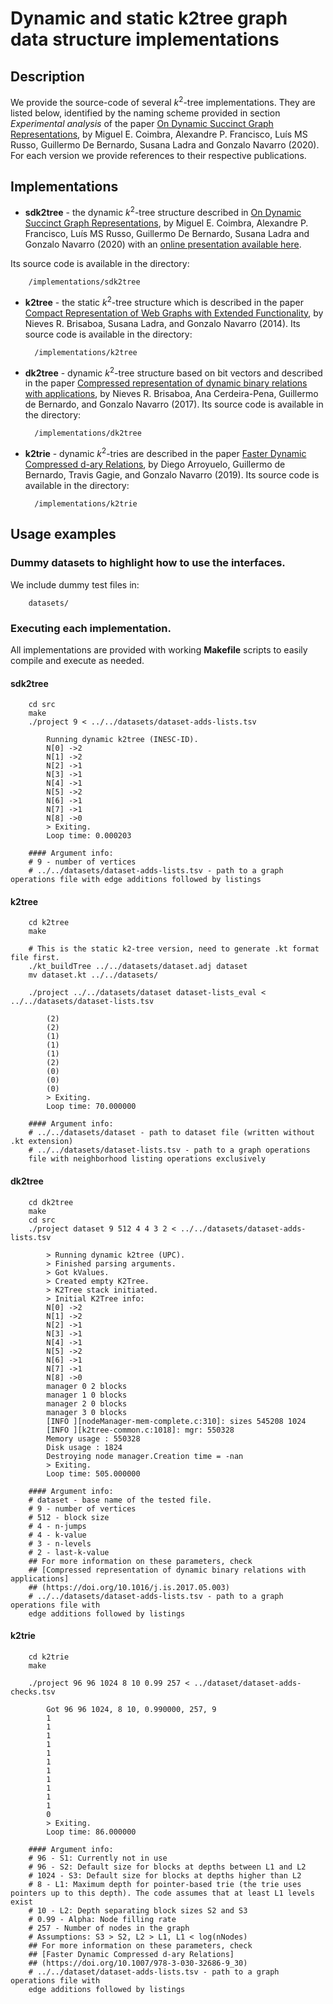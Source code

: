 # Dynamic and static k2tree graph data structure implementations

## Description

We provide the source-code of several *k*<sup>2</sup>-tree implementations.
They are listed below, identified by the naming scheme provided in section *Experimental analysis* of the paper [On Dynamic Succinct Graph Representations](https://doi.org/10.1109/DCC47342.2020.00029),
by Miguel E. Coimbra, Alexandre P. Francisco, Luís MS Russo, Guillermo De Bernardo, Susana Ladra and Gonzalo Navarro (2020).
For each version we provide references to their respective publications.

## Implementations

* **sdk2tree** - the dynamic *k*<sup>2</sup>-tree structure described in [On Dynamic Succinct Graph Representations](https://doi.org/10.1109/DCC47342.2020.00029),
by Miguel E. Coimbra, Alexandre P. Francisco, Luís MS Russo, Guillermo De Bernardo, Susana Ladra and Gonzalo Navarro (2020) with an [online presentation available here](https://sigport.org/documents/dynamic-succinct-graph-representations).

Its source code is available in the directory:

        /implementations/sdk2tree

* **k2tree** - the static *k*<sup>2</sup>-tree structure which is described in the paper [Compact Representation of Web Graphs with Extended Functionality](https://doi.org/10.1016/j.is.2013.08.003),
by Nieves R. Brisaboa, Susana Ladra, and Gonzalo Navarro (2014).
Its source code is available in the directory:

        /implementations/k2tree

* **dk2tree** - dynamic *k*<sup>2</sup>-tree structure based on bit vectors and described in the paper [Compressed representation of dynamic binary relations with applications](https://doi.org/10.1016/j.is.2017.05.003),
by Nieves R. Brisaboa, Ana Cerdeira-Pena, Guillermo de Bernardo, and Gonzalo Navarro (2017).
Its source code is available in the directory:

        /implementations/dk2tree

* **k2trie** - dynamic *k*<sup>2</sup>-tries are described in the paper [Faster Dynamic Compressed d-ary Relations](https://doi.org/10.1007/978-3-030-32686-9_30),
by Diego Arroyuelo, Guillermo de Bernardo, Travis Gagie, and Gonzalo Navarro (2019).
Its source code is available in the directory:

        /implementations/k2trie


## Usage examples

### Dummy datasets to highlight how to use the interfaces.

We include dummy test files in:

        datasets/

### Executing each implementation.

All implementations are provided with working **Makefile** scripts to easily compile and execute as needed.

#### **sdk2tree**

        cd src
        make
        ./project 9 < ../../datasets/dataset-adds-lists.tsv

            Running dynamic k2tree (INESC-ID). 
            N[0] ->2
            N[1] ->2
            N[2] ->1
            N[3] ->1
            N[4] ->1
            N[5] ->2
            N[6] ->1
            N[7] ->1
            N[8] ->0
            > Exiting.
            Loop time: 0.000203

        #### Argument info:
        # 9 - number of vertices
        # ../../datasets/dataset-adds-lists.tsv - path to a graph operations file with edge additions followed by listings

#### **k2tree**

        cd k2tree
        make

        # This is the static k2-tree version, need to generate .kt format file first.
        ./kt_buildTree ../../datasets/dataset.adj dataset
        mv dataset.kt ../../datasets/

        ./project ../../datasets/dataset dataset-lists_eval < ../../datasets/dataset-lists.tsv

            (2)	
            (2)	
            (1)	
            (1)	
            (1)	
            (2)	
            (0)	
            (0)	
            (0)	
            > Exiting.
            Loop time: 70.000000

        #### Argument info:
        # ../../datasets/dataset - path to dataset file (written without .kt extension)
        # ../../datasets/dataset-lists.tsv - path to a graph operations 
		file with neighborhood listing operations exclusively


#### **dk2tree**

        cd dk2tree
        make
        cd src
        ./project dataset 9 512 4 4 3 2 < ../../datasets/dataset-adds-lists.tsv

            > Running dynamic k2tree (UPC). 
            > Finished parsing arguments. 
            > Got kValues.
            > Created empty K2Tree.
            > K2Tree stack initiated.
            > Initial K2Tree info:
            N[0] ->2
            N[1] ->2
            N[2] ->1
            N[3] ->1
            N[4] ->1
            N[5] ->2
            N[6] ->1
            N[7] ->1
            N[8] ->0
            manager 0 2 blocks
            manager 1 0 blocks
            manager 2 0 blocks
            manager 3 0 blocks
            [INFO ][nodeManager-mem-complete.c:310]: sizes 545208 1024
            [INFO ][k2tree-common.c:1018]: mgr: 550328
            Memory usage : 550328
            Disk usage : 1824
            Destroying node manager.Creation time = -nan
            > Exiting.
            Loop time: 505.000000

        #### Argument info:
        # dataset - base name of the tested file.
        # 9 - number of vertices
        # 512 - block size
        # 4 - n-jumps
        # 4 - k-value
        # 3 - n-levels
        # 2 - last-k-value
		## For more information on these parameters, check 
		## [Compressed representation of dynamic binary relations with applications]
		## (https://doi.org/10.1016/j.is.2017.05.003)
        # ../../datasets/dataset-adds-lists.tsv - path to a graph operations file with 
		edge additions followed by listings

#### **k2trie**

        cd k2trie
        make

        ./project 96 96 1024 8 10 0.99 257 < ../dataset/dataset-adds-checks.tsv
		
			Got 96 96 1024, 8 10, 0.990000, 257, 9
			1
			1
			1
			1
			1
			1
			1
			1
			1
			1
			1
			0
			> Exiting.
			Loop time: 86.000000

        #### Argument info:
        # 96 - S1: Currently not in use
        # 96 - S2: Default size for blocks at depths between L1 and L2
        # 1024 - S3: Default size for blocks at depths higher than L2 
        # 8 - L1: Maximum depth for pointer-based trie (the trie uses pointers up to this depth). The code assumes that at least L1 levels exist
        # 10 - L2: Depth separating block sizes S2 and S3
        # 0.99 - Alpha: Node filling rate
        # 257 - Number of nodes in the graph 
		# Assumptions: S3 > S2, L2 > L1, L1 < log(nNodes)
		## For more information on these parameters, check
		## [Faster Dynamic Compressed d-ary Relations]
		## (https://doi.org/10.1007/978-3-030-32686-9_30)
        # ../../dataset/dataset-adds-lists.tsv - path to a graph operations file with 
		edge additions followed by listings
